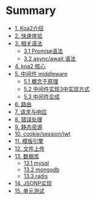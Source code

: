 # Summary

* [1. Koa2介绍](README.md)
* [2. 快速体验](quick-use.md)
* [3. 相关语法]()
	* [3.1 Promise语法](xiang-guan-yu-fa/promiseyu-fa.md)
	* [3.2 async/await 语法](xiang-guan-yu-fa/asyncawait-yu-fa.md)
* [4. koa2 核心]()
* [5. 中间件 middleware]()
	* [5.1 概念于原理]()
	* [5.2 中间件实现3中实现方式]()
	* [5.3 中间件合成]()
* [6. 路由]()
* [7. 请求与响应]()
* [8. 错误处理]()
* [9. 静态资源]()
* [10. cookie/session/jwt]()
* [11. 模版引擎]()
* [12. 文件上传]()
* [13. 数据库]()
	* [13.1 mysql]()
	* [13.2 mongodb]()
	* [13.3 radis]()
* [14. JSONP实现]()
* [15. 单元测试]()
